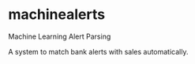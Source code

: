 # machinealerts
Machine Learning Alert Parsing

A system to match bank alerts with sales automatically.
